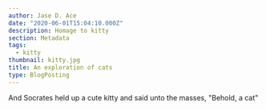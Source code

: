 ```yaml
---
author: Jase D. Ace
date: "2020-06-01T15:04:10.000Z"
description: Homage to kitty
section: Metadata
tags:
  - kitty
thumbnail: kitty.jpg
title: An exploration of cats
type: BlogPosting
---
```


And Socrates held up a cute kitty and said unto the masses, "Behold, a cat"

